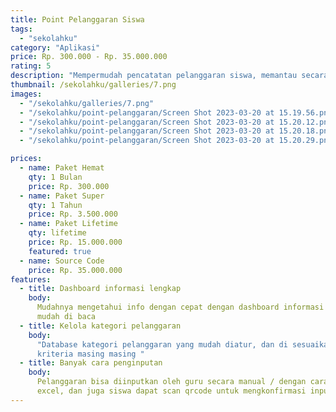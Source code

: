 ```yaml
---
title: Point Pelanggaran Siswa
tags:
  - "sekolahku"
category: "Aplikasi"
price: Rp. 300.000 - Rp. 35.000.000
rating: 5
description: "Mempermudah pencatatan pelanggaran siswa, memantau secara realtime dan riwayat yang mudah di lacak"
thumbnail: /sekolahku/galleries/7.png
images:
  - "/sekolahku/galleries/7.png"
  - "/sekolahku/point-pelanggaran/Screen Shot 2023-03-20 at 15.19.56.png"
  - "/sekolahku/point-pelanggaran/Screen Shot 2023-03-20 at 15.20.12.png"
  - "/sekolahku/point-pelanggaran/Screen Shot 2023-03-20 at 15.20.18.png"
  - "/sekolahku/point-pelanggaran/Screen Shot 2023-03-20 at 15.20.29.png"

prices:
  - name: Paket Hemat
    qty: 1 Bulan
    price: Rp. 300.000
  - name: Paket Super
    qty: 1 Tahun
    price: Rp. 3.500.000
  - name: Paket Lifetime
    qty: lifetime
    price: Rp. 15.000.000
    featured: true
  - name: Source Code
    price: Rp. 35.000.000
features:
  - title: Dashboard informasi lengkap
    body:
      Mudahnya mengetahui info dengan cepat dengan dashboard informasi menarik dan
      mudah di baca
  - title: Kelola kategori pelanggaran
    body:
      "Database kategori pelanggaran yang mudah diatur, dan di sesuaikan sesuai
      kriteria masing masing "
  - title: Banyak cara penginputan
    body:
      Pelanggaran bisa diinputkan oleh guru secara manual / dengan cara upload dari
      excel, dan juga siswa dapat scan qrcode untuk mengkonfirmasi input pelanggan
---
```

